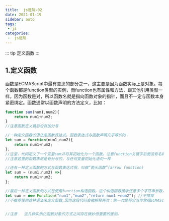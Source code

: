 ```yaml
---
title:  js进阶-02
date: 2021-01-19
sidebar: auto
tags:
 - js
categories:
 -  js进阶
---
```


::: tip
定义函数
:::
<!-- more -->

## 1.定义函数

​		函数是ECMAScript中最有意思的部分之一，这主要是因为函数实际上是对象。每个函数都是function类型的实例，而function也有属性和方法，跟其他引用类型一样。因为函数是对，所以函数名就是指向函数对象的指针，而且不一定与函数本身紧密绑定。函数通常以函数声明的方法定义，比如：

```js
function sum(num1,num2){
	return num1+num2;
}
//注意函数定义最后没有加分号

//一种定义函数的语法是函数表达式。函数表达式与函数声明几乎等价的：
let sum = function(num1,num2){
    return num1+num2;
};
//这里，代码定义了一个变量sum并将其初始化为一个函数。注意function关键字后面没有名称，因为不需要。这个函数可以通过变量sum来引用。
//注意这里的函数末尾是有分号的，与任何变量初始化语句一样

//还有一种定义函数的方式与函数表达式很，叫做“箭头函数”(arrow function)
let sum = (num1,num2) =>{
    return num1+num2;
};

//最后一种定义函数的方式是使用function构造函数。这个构造函数接收任意多个字符串参数，最后一个参数始终会被当成函数体，而之前的参数都是新函数的参数。
let sum = new Function("num1","num2","return num1 +num2"); //不推荐
//不推荐使用这种语法来定义函数,因为这段代码会被解释两次：第一次是将它当作常规ECMAScript代码，第二次是解释传给构造函数的字符串。这显然会影响性能。不过，把函数想象为对象，把函数名想象为指针是很重要的。而上面这种语法很好地诠释了这些概念。


//注意   这几种实例化函数对象的方式之间存在微妙但重要的差别。
```

​	
